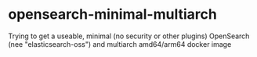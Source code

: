 # opensearch-minimal-multiarch
Trying to get a useable, minimal (no security or other plugins) OpenSearch (nee "elasticsearch-oss") and multiarch amd64/arm64 docker image
